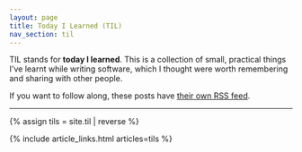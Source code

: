 ```yaml
---
layout: page
title: Today I Learned (TIL)
nav_section: til
---
```

TIL stands for **today I learned**.
This is a collection of small, practical things I've learnt while writing software, which I thought were worth remembering and sharing with other people.

If you want to follow along, these posts have [their own RSS feed](/til/atom.xml).

---

{% assign tils = site.til | reverse %}

{% include article_links.html articles=tils %}

<style>
  .article_links > li {
    width: 100%;
    padding-left: 0;
  }
</style>
